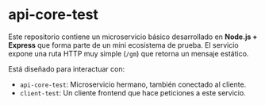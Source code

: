 # api-core-test

Este repositorio contiene un microservicio básico desarrollado en **Node.js + Express** que forma parte de un mini ecosistema de prueba. El servicio expone una ruta HTTP muy simple (`/gm`) que retorna un mensaje estático.

Está diseñado para interactuar con:

- `api-core-test`: Microservicio hermano, también conectado al cliente.
- `client-test`: Un cliente frontend que hace peticiones a este servicio.
